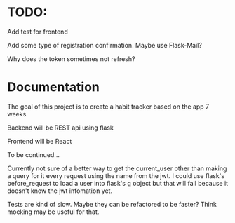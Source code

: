 # TODO:

Add test for frontend


Add some type of registration confirmation. Maybe use Flask-Mail?


Why does the token sometimes not refresh?

# Documentation

The goal of this project is to create a habit tracker based on the app 7 weeks.

Backend will be REST api using flask

Frontend will be React

To be continued...

Currently not sure of a better way to get the current_user other than making a query for it every request using the name from the jwt. I could use flask's before_request to load a user into flask's g object but that will fail because it doesn't know the jwt infomation yet.

Tests are kind of slow. Maybe they can be refactored to be faster? Think mocking may be useful for that.